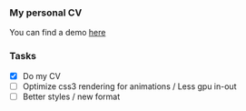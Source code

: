 ### My personal CV

You can find a demo [here](http://monchacos.com/cv)

### Tasks

- [x] Do my CV
- [ ] Optimize css3 rendering for animations / Less gpu in-out
- [ ] Better styles / new format
